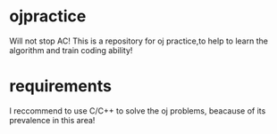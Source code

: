 # ojpractice
Will not stop AC!
This is a repository for oj practice,to help to learn the algorithm and  train coding ability!

# requirements
I reccommend to use C/C++ to solve the oj problems, beacause of its prevalence in this area!
